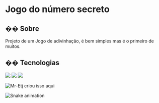 <h1>Jogo do número secreto</h1>

<h2>�� Sobre</h2>
<p>Projeto de um Jogo de adivinhação, é bem simples mas é o primeiro de muitos.</p>

## �� Tecnologias
<div>
  <img src="https://img.shields.io/badge/HTML-239120?style=for-the-badge&logo=html5&logoColor=white">
  <img src="https://img.shields.io/badge/CSS-239120?&style=for-the-badge&logo=css3&logoColor=white">
  <img src="https://img.shields.io/badge/JavaScript-F7DF1E?style=for-the-badge&logo=javascript&logoColor=black">
</div>




![Mr-Etj criou isso aqui](https://encrypted-tbn1.gstatic.com/images?q=tbn:ANd9GcTvURAwBSJrz-a58u0mj4jGMweVry5MWbVXWHsKHy8LqCQjUoC6)


![Snake animation](https://github.com/Mr-Etj/Mr-Etj/blob/output/github-contribution-grid-snake.svg)
